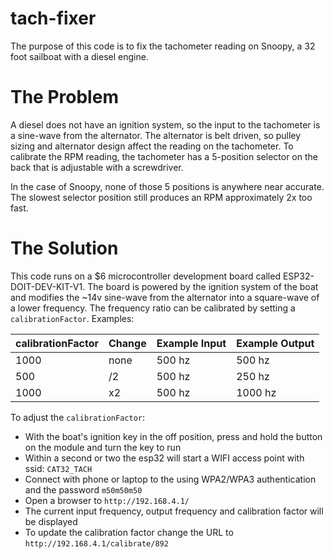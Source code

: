 # tach-fixer

The purpose of this code is to fix the tachometer reading on Snoopy, a 32 foot sailboat with a diesel engine.

# The Problem

A diesel does not have an ignition system, so the input to the tachometer is a sine-wave from the alternator.
The alternator is belt driven, so pulley sizing and alternator design affect the reading on the tachometer.
To calibrate the RPM reading, the tachometer has a 5-position selector on the back that is adjustable with a screwdriver.

In the case of Snoopy, none of those 5 positions is anywhere near accurate.
The slowest selector position still produces an RPM approximately 2x too fast.

# The Solution

This code runs on a $6 microcontroller development board called ESP32-DOIT-DEV-KIT-V1.
The board is powered by the ignition system of the boat and modifies the ~14v sine-wave from the alternator into a square-wave of a lower frequency.
The frequency ratio can be calibrated by setting a `calibrationFactor`.  Examples:

| calibrationFactor | Change | Example Input | Example Output |
| ----------------- | ------ | ------------- | -------------- |
| 1000              | none   | 500 hz        | 500 hz         |
| 500               | /2     | 500 hz        | 250 hz         |
| 1000              | x2     | 500 hz        | 1000 hz        |

To adjust the `calibrationFactor`:

- With the boat's ignition key in the off position, press and hold the button on the module and turn the key to run
- Within a second or two the esp32 will start a WIFI access point with ssid: `CAT32_TACH`
- Connect with phone or laptop to the using WPA2/WPA3 authentication and the password `m50m50m50`
- Open a browser to `http://192.168.4.1/`
- The current input frequency, output frequency and calibration factor will be displayed
- To update the calibration factor change the URL to `http://192.168.4.1/calibrate/892`

